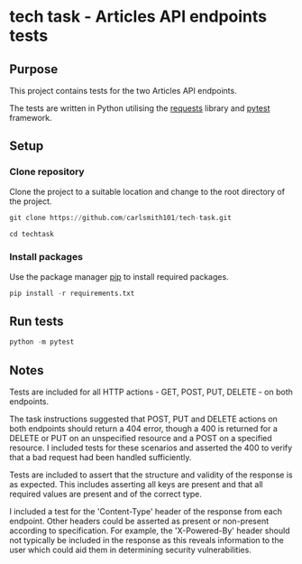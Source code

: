# tech task - Articles API endpoints tests

## Purpose

This project contains tests for the two Articles API endpoints.

The tests are written in Python utilising the [requests](https://docs.python-requests.org) library and [pytest](https://docs.pytest.org/) framework. 

## Setup

### Clone repository

Clone the project to a suitable location and change to the root directory of the project. 

```python
git clone https://github.com/carlsmith101/tech-task.git

cd techtask
```

### Install packages

Use the package manager [pip](https://pip.pypa.io/en/stable/) to install required packages.

```python
pip install -r requirements.txt
```

## Run tests

```python
python -m pytest
```

## Notes

Tests are included for all HTTP actions - GET, POST, PUT, DELETE - on both endpoints.

The task instructions suggested that POST, PUT and DELETE actions on both endpoints should return a 404 error, though a 400 is returned for a DELETE or PUT on an unspecified resource and a POST on a specified resource. I included tests for these scenarios and asserted the 400 to verify that a bad request had been handled sufficiently.

Tests are included to assert that the structure and validity of the response is as expected. This includes asserting all keys are present and that all required values are present and of the correct type.

I included a test for the 'Content-Type' header of the response from each endpoint. Other headers could be asserted as present or non-present according to specification.
For example, the 'X-Powered-By' header should not typically be included in the response as this reveals information to the user which could aid them in determining security vulnerabilities. 